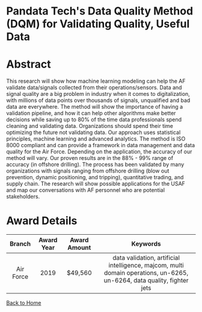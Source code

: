 
Pandata Tech&#039;s Data Quality Method (DQM) for Validating Quality, Useful Data
=================================================================================

# Abstract


This research will show how machine learning modeling can help the AF validate data/signals collected from their operations/sensors. Data and signal quality are a big problem in industry when it comes to digitalization, with millions of data points over thousands of signals, unqualified and bad data are everywhere. The method will show the importance of having a validation pipeline, and how it can help other algorithms make better decisions while saving up to 80% of the time data professionals spend cleaning and validating data. Organizations should spend their time optimizing the future not validating data. Our approach uses statistical principles, machine learning and advanced analytics. The method is ISO 8000 compliant and can provide a framework in data management and data quality for the Air Force. Depending on the application, the accuracy of our method will vary. Our proven results are in the 88% - 99% range of accuracy (in offshore drilling). The process has been validated by many organizations with signals ranging from offshore drilling (blow out prevention, dynamic positioning, and tripping), quantitative trading, and supply chain. The research will show possible applications for the USAF and map our conversations with AF personnel who are potential stakeholders.  

# Award Details

|Branch|Award Year|Award Amount|Keywords|
| :---: | :---: | :---: | :---: |
|Air Force|2019|$49,560|data validation, artificial intelligence, majcom, multi domain operations, un-6265, un-6264, data quality, fighter jets|
  
  


[Back to Home](https://github.com/chrischow/dod_sbir_awards/DJ/#1532)